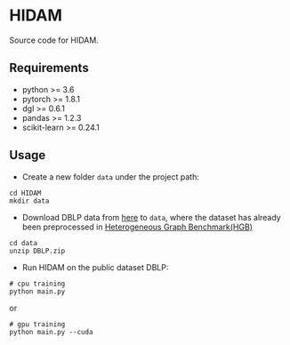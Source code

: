 # HIDAM

Source code for HIDAM.

## Requirements

* python >= 3.6
* pytorch >= 1.8.1
* dgl >= 0.6.1
* pandas >= 1.2.3
* scikit-learn >= 0.24.1

## Usage

* Create a new folder `data` under the project path:
```
cd HIDAM
mkdir data
```

* Download DBLP data from [here](https://cloud.tsinghua.edu.cn/d/2d965d2fc2ee41d09def/files/?p=%2FDBLP.zip&dl=1) to `data`, where the dataset has already been preprocessed in [Heterogeneous Graph Benchmark(HGB)](https://github.com/THUDM/HGB)
```
cd data
unzip DBLP.zip
```

* Run HIDAM on the public dataset DBLP:
```
# cpu training
python main.py
```
or
```
# gpu training
python main.py --cuda
```